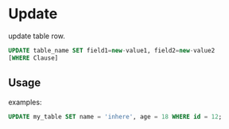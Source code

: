 # Update

update table row.

```sql
UPDATE table_name SET field1=new-value1, field2=new-value2
[WHERE Clause]
```

## Usage

examples:

```sql
UPDATE my_table SET name = 'inhere', age = 18 WHERE id = 12;
```


